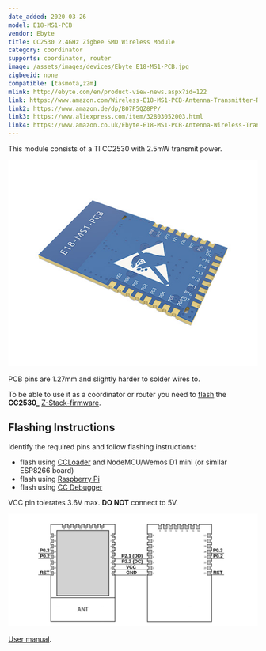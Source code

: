 ```yaml
---
date_added: 2020-03-26
model: E18-MS1-PCB
vendor: Ebyte
title: CC2530 2.4GHz Zigbee SMD Wireless Module
category: coordinator
supports: coordinator, router
image: /assets/images/devices/Ebyte_E18-MS1-PCB.jpg
zigbeeid: none
compatible: [tasmota,z2m]
mlink: http://ebyte.com/en/product-view-news.aspx?id=122
link: https://www.amazon.com/Wireless-E18-MS1-PCB-Antenna-Transmitter-Receiver/dp/B082M8VWSL/
link2: https://www.amazon.de/dp/B07P5QZ8PP/
link3: https://www.aliexpress.com/item/32803052003.html
link4: https://www.amazon.co.uk/Ebyte-E18-MS1-PCB-Antenna-Wireless-Transceiver/dp/B07P5QZ8PP/
---
```

This module consists of a TI CC2530 with 2.5mW transmit power.

![Back](/assets/images/devices/Ebyte_E18-MS1-PCB_back.jpg)

PCB pins are 1.27mm and slightly harder to solder wires to.

To be able to use it as a coordinator or router you need to [flash](flashing_ccloader) the **CC2530_** [Z-Stack-firmware](https://github.com/Koenkk/Z-Stack-firmware/).

## Flashing Instructions
Identify the required pins and follow flashing instructions:
- flash using [CCLoader](/flashing_ccloader.html) and NodeMCU/Wemos D1 mini (or similar ESP8266 board)
- flash using [Raspberry Pi](http://www.marrold.co.uk/2019/12/flashing-cc2530-cc2591-zigbee-module.html)
- flash using [CC Debugger](http://ptvo.info/how-to-select-and-flash-cc2530-144/) 

VCC pin tolerates 3.6V max. **DO NOT** connect to 5V.

![Pinout](/assets/images/devices/Ebyte_E18-MS1PA-PCB_pinout.jpg)

[User manual](/assets/files/E18-MS1-PCB_Usermanual_EN_v1.1.pdf).
